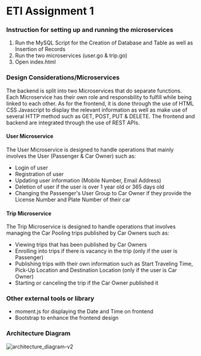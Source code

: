 # ETI Assignment 1

### Instruction for setting up and running the microservices
1. Run the MySQL Script for the Creation of Database and Table as well as Insertion of Records
2. Run the two microservices (user.go & trip.go)
3. Open index.html

### Design Considerations/Microservices
The backend is split into two Microservices that do separate functions. Each Microservice has their own role and responsbility to fulfill while being linked to each other.
As for the frontend, it is done through the use of HTML CSS Javascript to display the relevant information as well as make use of several HTTP method such as GET, POST, PUT & DELETE.
The frontend and backend are integrated through the use of REST APIs.

#### User Microservice
The User Microservice is designed to handle operations that mainly involves the User (Passenger & Car Owner) such as:
- Login of user
- Registration of user
- Updating user information (Mobile Number, Email Address)
- Deletion of user if the user is over 1 year old or 365 days old
- Changing the Passenger's User Group to Car Owner if they provide the License Number and Plate Number of their car
  
#### Trip Microservice
The Trip Microservice is designed to handle operations that involves managing the Car Pooling trips published by Car Owners such as:
- Viewing trips that has been published by Car Owners
- Enrolling into trips if there is vacancy in the trip (only if the user is Passenger)
- Publishing trips with their own information such as Start Traveling Time, Pick-Up Location and Destination Location (only if the user is Car Owner)
- Starting or canceling the trip if the Car Owner published it

### Other external tools or library
- moment.js for displaying the Date and Time on frontend
- Bootstrap to enhance the frontend design

### Architecture Diagram
![architecture_diagram-v2](https://github.com/simon912/ETI-Assignment-1/assets/93958709/4e89fd8e-c6f1-475a-afe0-469da707e88a)

